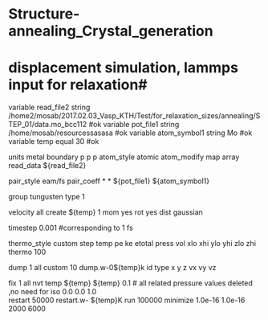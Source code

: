 # Structure-annealing_Crystal_generation
# displacement simulation, lammps input for relaxation# 
variable read_file2 string    /home2/mosab/2017.02.03_Vasp_KTH/Test/for_relaxation_sizes/annealing/STEP_01/data.mo_bcc112   #ok
variable pot_file1 string    /home/mosab/resourcessasasa  #ok
variable atom_symbol1 string Mo   #ok
variable temp equal        30  #ok

units  metal
boundary  p p p
atom_style atomic
atom_modify map array
read_data   ${read_file2}

pair_style eam/fs
pair_coeff * * ${pot_file1} ${atom_symbol1}

group tungusten  type 1

velocity  all create ${temp} 1 mom  yes rot yes  dist gaussian

timestep 0.001 #corresponding to 1 fs

thermo_style custom step temp pe ke etotal press vol xlo xhi ylo yhi zlo zhi
thermo 100

dump 1 all custom 10 dump.w-0${temp}k id type x y z vx vy vz
 
fix 1 all nvt temp  ${temp}  ${temp} 0.1  #  all related pressure values deleted ,no need for iso 0.0 0.0 1.0   
restart 50000 restart.w- ${temp}K
run 100000
minimize 1.0e-16 1.0e-16  2000 6000
